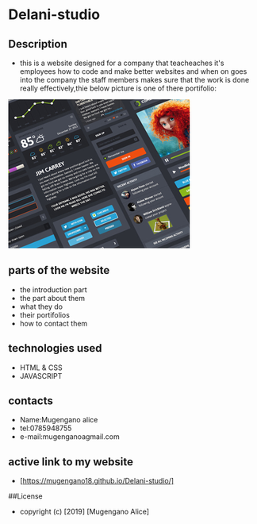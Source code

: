 # Delani-studio
## Description
- this is a website designed for a company that  teacheaches it's employees how to code and make better websites and when on goes into the company the staff members makes sure that the work is done really effectively,thie below picture is one of there portifolio:
<img src="images/work1.jpg">


## parts of the website

- the introduction part
- the part about them
- what they do
- their portifolios
- how to contact them



## technologies used
- HTML & CSS
- JAVASCRIPT

## contacts

- Name:Mugengano alice
- tel:0785948755
- e-mail:mugenganoagmail.com

## active link to my website
- [https://mugengano18.github.io/Delani-studio/] 

##License
- copyright (c) [2019] [Mugengano Alice]